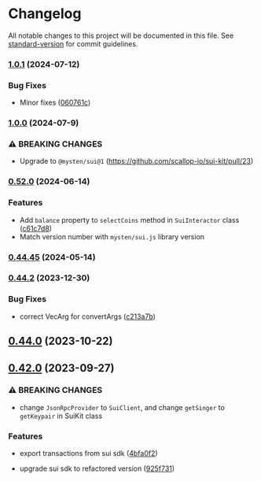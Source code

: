 # Changelog

All notable changes to this project will be documented in this file. See [standard-version](https://github.com/conventional-changelog/standard-version) for commit guidelines.

### [1.0.1](https://github.com/scallop-io/sui-kit/compare/v1.0.0...v1.0.1) (2024-07-12)

### Bug Fixes

- Minor fixes ([060761c](https://github.com/scallop-io/sui-kit/pull/28/commits/060761cc32f6c13b541c08c367e1c37ccaad3f2e))

### [1.0.0](https://github.com/scallop-io/sui-kit/compare/v0.45.0...v1.0.0) (2024-07-9)

### ⚠ BREAKING CHANGES

- Upgrade to `@mysten/sui@1` (https://github.com/scallop-io/sui-kit/pull/23)

### [0.52.0](https://github.com/scallop-io/sui-kit/compare/v0.45.0...v0.52.0) (2024-06-14)

### Features

- Add `balance` property to `selectCoins` method in `SuiInteractor` class ([c61c7d8](https://github.com/scallop-io/sui-kit/pull/24/commits/c61c7d86e86bfb213271b9c7c4c32768a072df7f))
- Match version number with `mysten/sui.js` library version

### [0.44.45](https://github.com/scallop-io/sui-kit/compare/v0.44.2...v0.45.0) (2024-05-14)

### [0.44.2](https://github.com/scallop-io/sui-kit/compare/v0.44.1...v0.44.2) (2023-12-30)

### Bug Fixes

- correct VecArg for convertArgs ([c213a7b](https://github.com/scallop-io/sui-kit/commit/c213a7bf670ecb28ad8698b130e27e0240fedd36))

## [0.44.0](https://github.com/scallop-io/sui-kit/compare/v0.42.2...v0.44.0) (2023-10-22)

## [0.42.0](https://github.com/scallop-io/sui-kit/compare/v0.41.0...v0.42.0) (2023-09-27)

### ⚠ BREAKING CHANGES

- change `JsonRpcProvider` to `SuiClient`, and change `getSinger` to `getKeypair` in SuiKit class

### Features

- export transactions from sui sdk ([4bfa0f2](https://github.com/scallop-io/sui-kit/commit/4bfa0f2580c34592bcb7b0b507d94e6daa1f00bc))

- upgrade sui sdk to refactored version ([925f731](https://github.com/scallop-io/sui-kit/commit/925f73138501a40b650059be8d3601b5144cd08f))
